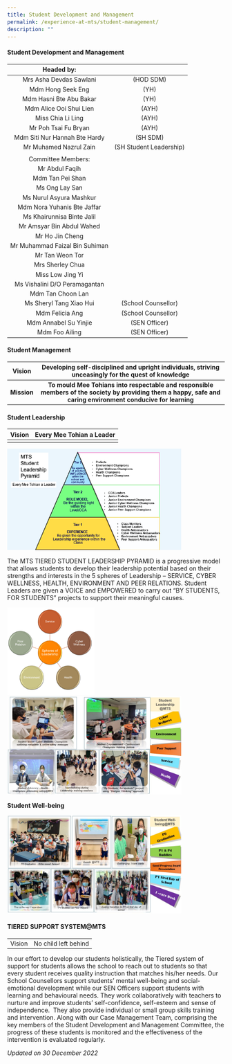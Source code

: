 ```yaml
---
title: Student Development and Management
permalink: /experience-at-mts/student-management/
description: ""
---
```

#### Student Development and Management

| Headed by: |   |
|:---:|:---:|
| Mrs Asha Devdas Sawlani      | (HOD SDM) |
| Mdm Hong Seek Eng  | (YH) |
| Mdm Hasni Bte Abu Bakar   | (YH) |
| Mdm Alice Ooi Shui Lien  | (AYH) |
| Miss Chia Li Ling | (AYH) |
| Mr Poh Tsai Fu Bryan | (AYH) |
| Mdm Siti Nur Hannah Bte Hardy | (SH SDM)   |
| Mr Muhamed Nazrul Zain  | (SH Student Leadership) |
|   |   |
| Committee Members: |   |
| Mr Abdul Faqih |   |
| Mdm Tan Pei Shan |   |
| Ms Ong Lay San |   |
| Ms Nurul Asyura Mashkur |   |
| Mdm Nora Yuhanis Bte Jaffar |   |
| Ms Khairunnisa Binte Jalil |   |
| Mr Amsyar Bin Abdul Wahed |   |
| Mr Ho Jin Cheng |   |
| Mr Muhammad Faizal Bin Suhiman |   |
| Mr Tan Weon Tor |   |
| Mrs Sherley Chua |   |
| Miss Low Jing Yi |   |
| Ms Vishalini D/O Peramagantan |   |
| Mdm Tan Choon Lan |   |
| Ms Sheryl Tang Xiao Hui | (School Counsellor) |
| Mdm Felicia Ang     | (School Counsellor) |
| Mdm Annabel Su Yinjie  | (SEN Officer) |
| Mdm Foo Ailing   | (SEN Officer) |

#### Student Management

| **Vision** | **Developing self-disciplined and upright individuals, striving unceasingly for the quest of knowledge** |
|---|:---:|
| **Mission** | **To mould Mee Tohians into respectable and responsible members of the society by providing them a happy, safe and caring environment conducive for learning** |

#### Student Leadership

| Vision |  Every Mee Tohian a Leader |
|---|:---:|
|  |  |

<img src="/images/sdm100.png" style="width:80%">

The MTS TIERED STUDENT LEADERSHIP PYRAMID is a progressive model that allows students to develop their leadership potential based on their strengths and interests in the 5 spheres of Leadership – SERVICE, CYBER WELLNESS, HEALTH, ENVIRONMENT AND PEER RELATIONS. Student Leaders are given a VOICE and EMPOWERED to carry out “BY STUDENTS, FOR STUDENTS” projects to support their meaningful causes.

<img src="/images/sdm101.png" style="width:40%">

<img src="/images/sdm102.png" style="width:80%">

**Student Well-being**

<img src="/images/sdm103.png" style="width:80%">

#### TIERED SUPPORT SYSTEM@MTS

|  	|  	|
|---	|---	|
| Vision 	| No child left behind  	|

In our effort to develop our students holistically, the Tiered system of support for students allows the school to reach out to students so that every student receives quality instruction that matches his/her needs. Our School Counsellors support students’ mental well-being and social-emotional development while our SEN Officers support students with learning and behavioural needs. They work collaboratively with teachers to nurture and improve students’ self-confidence, self-esteem and sense of independence.  They also provide individual or small group skills training and intervention. Along with our Case Management Team, comprising the key members of the Student Development and Management Committee, the progress of these students is monitored and the effectiveness of the intervention is evaluated regularly.

*Updated on 30 December 2022*